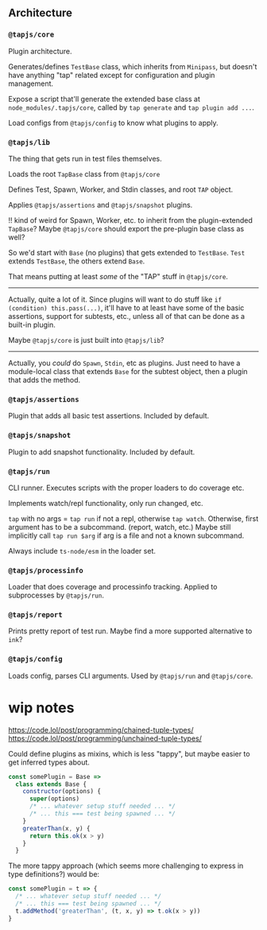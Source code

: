## Architecture

### `@tapjs/core`

Plugin architecture.

Generates/defines `TestBase` class, which inherits from
`Minipass`, but doesn't have anything "tap" related except for
configuration and plugin management.

Expose a script that'll generate the extended base class at
`node_modules/.tapjs/core`, called by `tap generate` and `tap plugin
add ...`.

Load configs from `@tapjs/config` to know what plugins to apply.

### `@tapjs/lib`

The thing that gets run in test files themselves.

Loads the root `TapBase` class from `@tapjs/core`

Defines Test, Spawn, Worker, and Stdin classes, and root `TAP`
object.

Applies `@tapjs/assertions` and `@tapjs/snapshot` plugins.

!! kind of weird for Spawn, Worker, etc. to inherit from the
plugin-extended `TapBase`? Maybe `@tapjs/core` should export the
pre-plugin base class as well?

So we'd start with `Base` (no plugins) that gets extended to
`TestBase`. `Test` extends `TestBase`, the others extend `Base`.

That means putting at least _some_ of the "TAP" stuff in
`@tapjs/core`.

---

Actually, quite a lot of it. Since plugins will want to do
stuff like `if (condition) this.pass(...)`, it'll have to at
least have some of the basic assertions, support for subtests,
etc., unless all of that can be done as a built-in plugin.

Maybe `@tapjs/core` is just built into `@tapjs/lib`?

---

Actually, you _could_ do `Spawn`, `Stdin`, etc as plugins. Just
need to have a module-local class that extends `Base` for the
subtest object, then a plugin that adds the method.

### `@tapjs/assertions`

Plugin that adds all basic test assertions. Included by default.

### `@tapjs/snapshot`

Plugin to add snapshot functionality. Included by default.

### `@tapjs/run`

CLI runner. Executes scripts with the proper loaders to do
coverage etc.

Implements watch/repl functionality, only run changed, etc.

`tap` with no args = `tap run` if not a repl, otherwise `tap
watch`. Otherwise, first argument has to be a subcommand.
(report, watch, etc.) Maybe still implicitly call `tap run $arg`
if arg is a file and not a known subcommand.

Always include `ts-node/esm` in the loader set.

### `@tapjs/processinfo`

Loader that does coverage and processinfo tracking. Applied to
subprocesses by `@tapjs/run`.

### `@tapjs/report`

Prints pretty report of test run. Maybe find a more supported
alternative to `ink`?

### `@tapjs/config`

Loads config, parses CLI arguments. Used by `@tapjs/run` and
`@tapjs/core`.

# wip notes

https://code.lol/post/programming/chained-tuple-types/
https://code.lol/post/programming/unchained-tuple-types/

Could define plugins as mixins, which is less "tappy", but maybe
easier to get inferred types about.

```js
const somePlugin = Base =>
  class extends Base {
    constructor(options) {
      super(options)
      /* ... whatever setup stuff needed ... */
      /* ... this === test being spawned ... */
    }
    greaterThan(x, y) {
      return this.ok(x > y)
    }
  }
```

The more tappy approach (which seems more challenging to express
in type definitions?) would be:

```js
const somePlugin = t => {
  /* ... whatever setup stuff needed ... */
  /* ... this === test being spawned ... */
  t.addMethod('greaterThan', (t, x, y) => t.ok(x > y))
}
```
